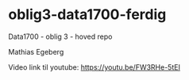 # oblig3-data1700-ferdig
Data1700 - oblig 3 - hoved repo

Mathias Egeberg

Video link til youtube: https://youtu.be/FW3RHe-5tEI
